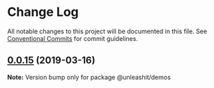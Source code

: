 # Change Log

All notable changes to this project will be documented in this file.
See [Conventional Commits](https://conventionalcommits.org) for commit guidelines.

## [0.0.15](https://github.com/unleashit/npm-library/compare/@unleashit/demos@0.0.14...@unleashit/demos@0.0.15) (2019-03-16)

**Note:** Version bump only for package @unleashit/demos
